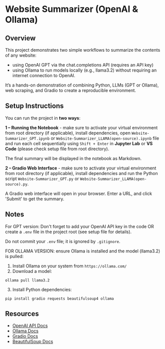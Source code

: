 # Website Summarizer (OpenAI & Ollama)

## Overview

This project demonstrates two simple workflows to summarize the contents of any website:
- using OpenAI GPT via the chat.completions API (requires an API key)
- using Ollama to run models locally (e.g., llama3.2) without requiring an internet connection to OpenAI.

It’s a hands-on demonstration of combining Python, LLMs (GPT or Ollama), web scraping, and Gradio to create a reproducible environment.

## Setup Instructions 

You can run the project in **two ways**: 

**1 – Running the Notebook** - make sure to activate your virtual environment from root directory (if applicable), install dependencies, open `Website-Summarizer_GPT.ipynb` or `Website-Summarizer_LLAMA(open-source).ipynb` file and run each cell sequentially using `Shift + Enter` in **Jupyter Lab** or **VS Code** (please check setup file from root directory).

The final summary will be displayed in the notebook as Markdown.

**2 – Gradio Web Interface** - make sure to activate your virtual environment from root directory (if applicable), install dependencies and run the Python script `Website-Summarizer_GPT.py` or `Website-Summarizer_LLAMA(open-source).py`.

A Gradio web interface will open in your browser. Enter a URL, and click 'Submit' to get the summary.

## Notes

For GPT version: Don't forget to add your OpenAI API key in the code OR create a `.env` file in the project root (see setup file for details). 

Do not commit your `.env` file; it is ignored by `.gitignore`.  

FOR OLLAMA VERSION: ensure Ollama is installed and the model (llama3.2) is pulled:

1. Install Ollama on your system from `https://ollama.com/` 
2. Download a model:
```
ollama pull llama3.2
```
3. Install Python dependencies:
```
pip install gradio requests beautifulsoup4 ollama
```

## Resources

- [OpenAI API Docs](https://platform.openai.com/docs/) 
- [Ollama Docs](https://www.llama.com/docs/overview/) 
- [Gradio Docs](https://gradio.app/docs/)  
- [BeautifulSoup Docs](https://www.crummy.com/software/BeautifulSoup/bs4/doc/)